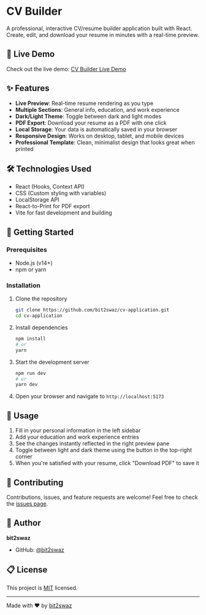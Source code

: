# CV Builder

A professional, interactive CV/resume builder application built with React. Create, edit, and download your resume in minutes with a real-time preview.

## 🌟 Live Demo

Check out the live demo: [CV Builder Live Demo](https://cv-application-five-flame.vercel.app/)

## ✨ Features

- **Live Preview**: Real-time resume rendering as you type
- **Multiple Sections**: General info, education, and work experience
- **Dark/Light Theme**: Toggle between dark and light modes
- **PDF Export**: Download your resume as a PDF with one click
- **Local Storage**: Your data is automatically saved in your browser
- **Responsive Design**: Works on desktop, tablet, and mobile devices
- **Professional Template**: Clean, minimalist design that looks great when printed

## 🛠️ Technologies Used

- React (Hooks, Context API)
- CSS (Custom styling with variables)
- LocalStorage API
- React-to-Print for PDF export
- Vite for fast development and building

## 🚀 Getting Started

### Prerequisites

- Node.js (v14+)
- npm or yarn

### Installation

1. Clone the repository
   ```bash
   git clone https://github.com/bit2swaz/cv-application.git
   cd cv-application
   ```

2. Install dependencies
   ```bash
   npm install
   # or
   yarn
   ```

3. Start the development server
   ```bash
   npm run dev
   # or
   yarn dev
   ```

4. Open your browser and navigate to `http://localhost:5173`

## 📝 Usage

1. Fill in your personal information in the left sidebar
2. Add your education and work experience entries
3. See the changes instantly reflected in the right preview pane
4. Toggle between light and dark theme using the button in the top-right corner
5. When you're satisfied with your resume, click "Download PDF" to save it

## 🤝 Contributing

Contributions, issues, and feature requests are welcome! Feel free to check the [issues page](https://github.com/bit2swaz/cv-application/issues).

## 👤 Author

**bit2swaz**

- GitHub: [@bit2swaz](https://github.com/bit2swaz)

## 📋 License

This project is [MIT](LICENSE) licensed.

---

Made with ❤️ by [bit2swaz](https://github.com/bit2swaz)
